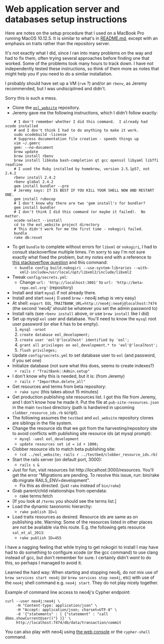 # Web application server and databases setup instructions

Here are notes on the setup procedure that I used on a MacBook Pro
running MacOS 10.12.5.  It is similar to what's in
[README.md](https://github.com/EOL/eol_website/blob/master/README.md),
except with an emphasis on traits rather than the repository server.

It's not exactly what I did, since I ran into many problems on the way
and had to fix them, often trying several approaches before finding
one that worked.  Some of the problems took many hours to track down.
I have not independently tested these instructions, so think of them
more as notes that might help you if you need to do a similar
installation.

I probably should have set up a VM (`rvm` ?) and/or an `rbenv`, as
Jeremy recommended, but I was undisciplined and didn't.

Sorry this is such a mess.

 * Clone the [`eol_website`](https://github.com/EOL/eol_website) repository.
 * Jeremy gave me the following instructions, which I didn't follow exactly:

```
    # I don't remember whether I did this command.  I already had xcode installed
    # and I don't think I had to do anything to make it work.
    sudo xcodebuild -license
    # Suppress documentation file creation - speeds things up
    vim ~/.gemrc
    gem: --no-document
    brew update
    brew install rbenv
    brew install libksba bash-completion qt gcc openssl libyaml libffi readline
    # I used the Ruby installed by homebrew, version 2.5.1p57, not 2.4.2
    rbenv install 2.4.2
    rbenv global 2.4.2
    gem install bundler --pre
    # Jeremy says: IT IS BEST IF YOU KILL YOUR SHELL NOW AND RESTART ONE.
    gem install rubocop
    # I don't know why there are two 'gem install's for bundler?
    gem install bundler
    # I don't think I did this command (or maybe it failed).  No matter.
    xcode-select --install
    cd to the eol_website project directory
    # This didn't work for me the first time - nokogiri failed.
    bundle
    rake db:reset
```

 * To get `bundle` to complete without errors for `libxml` or `nokogiri`, 
   I had to consult stackoverflow multiple times.  I'm sorry to say I'm
   not sure exactly what fixed the problem, but my notes end with a reference
   to [this stackoverflow question](https://stackoverflow.com/questions/39937394/gem-install-nokogiri-v-1-6-8-1-fails) and this command:
      * `bundle config build.nokogiri --use-system-libraries --with-xml2-include=/usr/local/opt/libxml2/include/libxml2`
 * Tweak `config/secrets.yml`:
      * Change `url: 'http://localhost:3001'` to `url: 'http://beta-repo.eol.org'` (repository)
 * Install and start `mysql` if not already there.
 * Install and start `neo4j` (I used `brew` - neo4j setup is very easy)
 * At shell: `export EOL_TRAITBANK_URL=http://neo4j:neo4j@localhost:7474` (the second 'neo4j' should be whatever you set the admin password to)
 * Install rails (see `rbenv install` above, or use `brew install` like I did)
 * Set up mysql `eol` user and database.  You'll need to know the `mysql`
   root user password (or else it has to be empty).
      1. `mysql -uroot`
      1. `create database eol_development;`
      1. `create user 'eol'@'localhost' identified by 'eol';`
      1. `grant all privileges on eol_development.* to 'eol'@'localhost';`
      1. `flush privileges;`
 * Update `config/secrets.yml` to set database user to `eol` (and password, if you set one)
 * Initialize database (not sure what this does, seems to create indexes?)
      * `rails r "TraitBank::Admin.setup"`
 * I don't know why this is needed, but it is: (from Jeremy)
      * `rails r "ImportRun.delete_all"`
 * Get resources and terms from beta repository:
      * `rake sync`  (this takes about 15 minutes)
 * Get production publishing site resources list.  I got this file from Jeremy, and I don't know how he made it.  Put the file at `pub-site-resources.json` in the main `testbed` directory (path is hardwired in upcoming `clobber_resource_ids.rb` script).
 * The following assumes the `testbed` and `eol_website` repository clones are siblings in the file system.
 * Change the resource ids that we got from the harvesting/repository site to avoid conflicts with publishing site resource ids (at mysql prompt):
      * `mysql -ueol eol_development`
      * `update resources set id = id + 1000;`
 * Clobber resource ids to match beta publishing site: <br/>
      * `(cd ../eol_website; rails r ../testbed/clobber_resource_ids.rb)`
 * Start the rails server (on default port, 3000):
      * `rails s &`
 * Just for fun, visit resources list http://localhost:3000/resources.  You'll get the error "Migrations are pending. To resolve this issue, run: bin/rake db:migrate RAILS_ENV=development".
      * Fix this as directed.  (just `rake` instead of `bin/rake`)
 * Grab parent/child relationships from opendata:
      * rake terms:fetch
 * [If you look at `/terms` you should see the terms list.]
 * Load the dynamic taxonomic hierarchy: <br/>
      * `rake publish ID=1`
 * Load traits resources as desired.  Resource ids are same as on publishing site.
   Warning: Some of the resources listed in other places are not be available via this route.
   E.g. the following gets resource `sal_et_al_2013`: <br />
      * `rake publish ID=455`

I have a nagging feeling that while trying to get nokogiri to install
I may have had to do something to configure xcode (or the gcc command)
to use clang instead of gcc, but don't remember for sure.  I certainly
didn't _want_ to do this, so perhaps I managed to avoid it.

Learned the hard way: When starting and stopping neo4j, do *not* mix
use of `brew services start neo4j` (or `brew services stop neo4j`, etc) with use of
the `neo4j` shell command e.g. `neo4j start`.  They do not play nicely
together.

Example of command line access to neo4j's Cypher endpoint:

    curl --user neo4j:neo4j \
         -H "Content-type: application/json" \
         -H "Accept: application/json; charset=UTF-8" \
         -d '{"statements" : [ {"statement" : "call dbms.showCurrentUser()"} ]}' \
         http://localhost:7474/db/data/transaction/commit

You can also play with neo4j using [the
web console](http://localhost:7474/) or the `cypher-shell` command.
